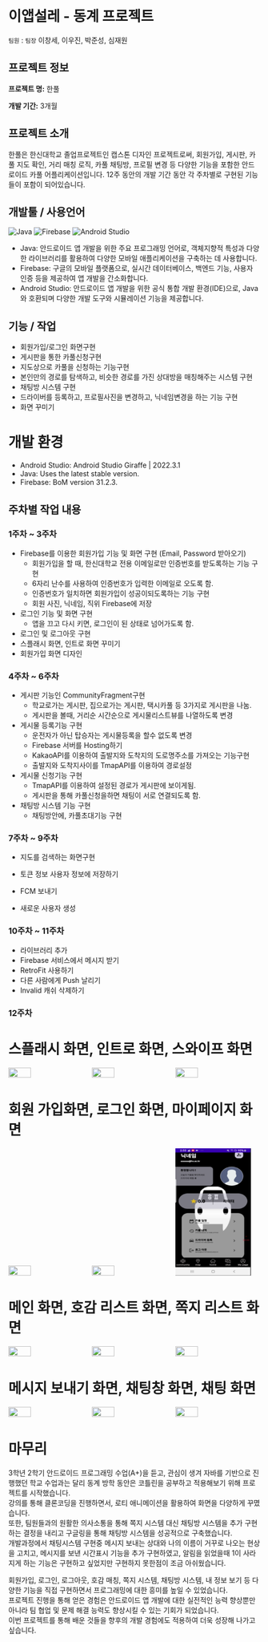 # 이앱설레 - 동계 프로젝트
 `팀원` : `팀장` 이창세, 이우진, 박준성, 심재원

## 프로젝트 정보

**프로젝트 명:** 한풀

**개발 기간:** 3개월

## 프로젝트 소개

한풀은 한신대학교 졸업프로젝트인 캡스톤 디자인 프로젝트로써, 회원가입, 게시판, 카풀 지도 확인, 거리 매칭 로직, 카풀 채팅방, 프로필 변경 등 다양한 기능을 포함한 안드로이드 카풀 어플리케이션입니다. 12주 동안의 개발 기간 동안 각 주차별로 구현된 기능들이 포함이 되어있습니다.

## 개발툴 / 사용언어

![Java](https://skillicons.dev/icons?i=java)
![Firebase](https://skillicons.dev/icons?i=firebase)
![Android Studio](https://skillicons.dev/icons?i=androidstudio)

- Java: 안드로이드 앱 개발을 위한 주요 프로그래밍 언어로, 객체지향적 특성과 다양한 라이브러리를 활용하여 다양한 모바일 애플리케이션을 구축하는 데 사용합니다.
- Firebase: 구글의 모바일 플랫폼으로, 실시간 데이터베이스, 백엔드 기능, 사용자 인증 등을 제공하여 앱 개발을 간소화합니다.
- Android Studio: 안드로이드 앱 개발을 위한 공식 통합 개발 환경(IDE)으로, Java와 호환되며 다양한 개발 도구와 시뮬레이션 기능을 제공합니다.

## 기능 / 작업

- 회원가입/로그인 화면구현
- 게시판을 통한 카풀신청구현
- 지도상으로 카풀을 신청하는 기능구현
- 본인만의 경로를 탐색하고, 비슷한 경로를 가진 상대방을 매칭해주는 시스템 구현
- 채팅방 시스템 구현
- 드라이버를 등록하고, 프로필사진을 변경하고, 닉네임변경을 하는 기능 구현
- 화면 꾸미기

# 개발 환경

- Android Studio: Android Studio Giraffe | 2022.3.1
- Java: Uses the latest stable version.
- Firebase: BoM version 31.2.3.

## 주차별 작업 내용

### 1주차 ~ 3주차

- Firebase를 이용한 회원가입 기능 및 화면 구현 (Email, Password 받아오기)
  - 회원가입을 할 때, 한신대학교 전용 이메일로만 인증번호를 받도록하는 기능 구현
  - 6자리 난수를 사용하여 인증번호가 입력한 이메일로 오도록 함.
  - 인증번호가 일치하면 회원가입이 성공이되도록하는 기능 구현
  - 회원 사진, 닉네임, 직위 Firebase에 저장
- 로그인 기능 및 화면 구현
  - 앱을 끄고 다시 키면, 로그인이 된 상태로 넘어가도록 함.
- 로그인 및 로그아웃 구현
- 스플래시 화면, 인트로 화면 꾸미기
- 회원가입 화면 디자인

### 4주차 ~ 6주차

- 게시판 기능인 CommunityFragment구현
  - 학교로가는 게시판, 집으로가는 게시판, 택시카풀 등 3가지로 게시판을 나눔.
  - 게시판을 볼때, 거리순 시간순으로 게시물리스트뷰를 나열하도록 변경
- 게시물 등록기능 구현
  - 운전자가 아닌 탑승자는 게시물등록을 할수 없도록 변경
  - Firebase 서버를 Hosting하기
  - KakaoAPI를 이용하여 출발지와 도착지의 도로명주소를 가져오는 기능구현
  - 출발지와 도착지사이를 TmapAPI를 이용하여 경로설정
- 게시물 신청기능 구현
  - TmapAPI를 이용하여 설정된 경로가 게시판에 보이게됨.
  - 게시판을 통해 카풀신청을하면 채팅이 서로 연결되도록 함.
- 채팅방 시스템 기능 구현
  - 채팅방안에, 카풀초대기능 구현

### 7주차 ~ 9주차

- 지도를 검색하는 화면구현
 

- 토큰 정보 사용자 정보에 저장하기
- FCM 보내기
- 새로운 사용자 생성

### 10주차 ~ 11주차

- 라이브러리 추가
- Firebase 서비스에서 메시지 받기
- RetroFit 사용하기
- 다른 사람에게 Push 날리기
- Invalid 캐쉬 삭제하기

### 12주차

# 스플래시 화면, 인트로 화면, 스와이프 화면
<img src="/images/splash.png" width="30%" height="30%">&nbsp;&nbsp;&nbsp;
<img src="/images/intro.png" width="30%" height="30%">&nbsp;&nbsp;&nbsp;
<img src="/images/mainActivity.png" width="30%" height="30%">

# 회원 가입화면, 로그인 화면, 마이페이지 화면
<img src="/images/join.png" width="30%" height="30%">&nbsp;&nbsp;&nbsp;
<img src="/images/login.png" width="30%" height="30%">&nbsp;&nbsp;&nbsp;
<img src="/images/mypage.png" width="30%" height="30%">

# 메인 화면, 호감 리스트 화면, 쪽지 리스트 화면
<img src="/images/setting.png" width="30%" height="30%">&nbsp;&nbsp;&nbsp;
<img src="/images/hogam.png" width="30%" height="30%">&nbsp;&nbsp;&nbsp;
<img src="/images/letter.png" width="30%" height="30%">

# 메시지 보내기 화면, 채팅창 화면, 채팅 화면
<img src="/images/mylistlistdialog.png" width="30%" height="30%">&nbsp;&nbsp;&nbsp;
<img src="/images/mylikelistmsg.png" width="30%" height="30%">&nbsp;&nbsp;&nbsp;
<img src="/images/messagechat.png" width="30%" height="30%">

# 마무리
3학년 2학기 안드로이드 프로그래밍 수업(A+)을 듣고, 관심이 생겨 자바를 기반으로 진행했던 학교 수업과는 달리 동계 방학 동안은 코틀린을 공부하고 적용해보기 위해 프로젝트를 시작했습니다.<br>
강의를 통해 클론코딩을 진행하면서, 로티 애니메이션을 활용하여 화면을 다양하게 꾸몄습니다.<br>
또한, 팀원들과의 원활한 의사소통을 통해 쪽지 시스템 대신 채팅방 시스템을 추가 구현하는 결정을 내리고 구글링을 통해 채팅방 시스템을 성공적으로 구축했습니다.<br>
개발과정에서 채팅시스템 구현중 메시지 보내는 상대와 나의 이름이 거꾸로 나오는 현상을 고치고, 메시지를 보낸 시간표시 기능을 추가 구현하였고, 알림을 읽었을때 1이 사라지게 하는 기능은 구현하고 싶었지만 구현하지 못한점이 조금 아쉬웠습니다.<br>

회원가입, 로그인, 로그아웃, 호감 매칭, 쪽지 시스템, 채팅방 시스템, 내 정보 보기 등 다양한 기능을 직접 구현하면서 프로그래밍에 대한 흥미를 높일 수 있었습니다.<br>
프로젝트 진행을 통해 얻은 경험은 안드로이드 앱 개발에 대한 실전적인 능력 향상뿐만 아니라 팀 협업 및 문제 해결 능력도 향상시킬 수 있는 기회가 되었습니다. <br>
이번 프로젝트를 통해 배운 것들을 향후의 개발 경험에도 적용하여 더욱 성장해 나가고 싶습니다.
